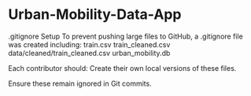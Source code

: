 # Urban-Mobility-Data-App

 .gitignore Setup
To prevent pushing large files to GitHub, a .gitignore file was created including:
train.csv
train_cleaned.csv
data/cleaned/train_cleaned.csv
urban_mobility.db

Each contributor should:
Create their own local versions of these files.


Ensure these remain ignored in Git commits.
